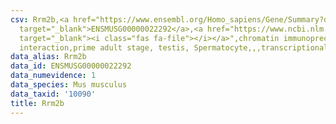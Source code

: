 ```yaml
---
csv: Rrm2b,<a href="https://www.ensembl.org/Homo_sapiens/Gene/Summary?db=core;g=ENSMUSG00000022292"
  target="_blank">ENSMUSG00000022292</a>,<a href="https://www.ncbi.nlm.nih.gov/pubmed/25450459"
  target="_blank"><i class="fas fa-file"></i></a>",chromatin immunoprecipitation assay,direct
  interaction,prime adult stage, testis, Spermatocyte,,,transcriptional regulation,
data_alias: Rrm2b
data_id: ENSMUSG00000022292
data_numevidence: 1
data_species: Mus musculus
data_taxid: '10090'
title: Rrm2b
---
```


